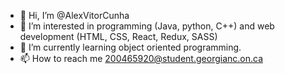 - 👋 Hi, I’m @AlexVitorCunha
- 👀 I’m interested in programming (Java, python, C++) and web development (HTML, CSS, React, Redux, SASS) 
- 🌱 I’m currently learning object oriented programming.
- 📫 How to reach me 200465920@student.georgianc.on.ca

<!---
AlexVitorCunha/AlexVitorCunha is a ✨ special ✨ repository because its `README.md` (this file) appears on your GitHub profile.
You can click the Preview link to take a look at your changes.
--->
